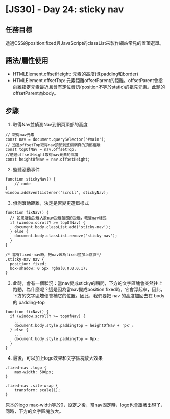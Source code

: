 # [JS30] - Day 24: sticky nav

## 任務目標
透過CSS的position:fixed與JavaScript的classList來製作網站常見的置頂選單。

## 語法/屬性使用
- HTMLElement.offsetHeight: 元素的高度(含padding和border)
- HTMLElement.offsetTop: 元素距離offsetParent的距離。offsetParent會指向離指定元素最近且含有定位資訊(position不等於static)的祖先元素。此題的offsetParent為body。

## 步驟
1. 取得Nav並偵測Nav到網頁頂部的高度
```javascript=
// 取得nav元素
const nav = document.querySelector('#main');
// 透過offsetTop取得nav頂部到整個網頁的頂部距離
const topOfNav = nav.offsetTop;
//透過offsetHeight取得nav元素的高度
const heightOfNav = nav.offsetHeight;
```
2. 監聽滾動事件
```javascript=
function stickyNav() {
    // code
}
window.addEventListener('scroll', stickyNav);
```
3. 偵測滾動距離，決定是否變更選單樣式
```javascript=
function fixNav() {
  // 如果滾動距離大於nav距離頂部的距離，改變nav樣式
  if (window.scrollY >= topOfNav) {
    document.body.classList.add('sticky-nav');
  } else {
    document.body.classList.remove('sticky-nav');
  }
}
```
```css=
/* 當有fixed-nav時，把nav改為fixed並加上陰影*/
.sticky-nav nav {
  position: fixed;
  box-shadow: 0 5px rgba(0,0,0,0.1);
}
```
3. 此時，會有一個狀況：當nav變成sticky的瞬間，下方的文字區塊會突然往上跑動，為什麼呢？這是因為當nav變成position:fixed時，它會浮起來，因此，下方的文字區塊便會補它的位置。因此，我們要把 nav 的高度加回去在 body 的 padding-top
```javascript=
function fixNav() {
  if (window.scrollY >= topOfNav) {
    ...
    document.body.style.paddingTop = heightOfNav + 'px';
  } else {
    ...
    document.body.style.paddingTop = 0px;
  }
}
```

4. 最後，可以加上logo效果和文字區塊放大效果
```javascript=
.fixed-nav .logo {
    max-width: 500px;
}

.fixed-nav .site-wrap {
    transform: scale(1);
}
```
原本的logo max-width等於0，設定之後，當nav固定時，logo也會跟著出現了，同時，下方的文字區塊放大。